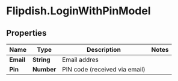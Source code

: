 # Flipdish.LoginWithPinModel

## Properties
Name | Type | Description | Notes
------------ | ------------- | ------------- | -------------
**Email** | **String** | Email addres | 
**Pin** | **Number** | PIN code (received via email) | 



